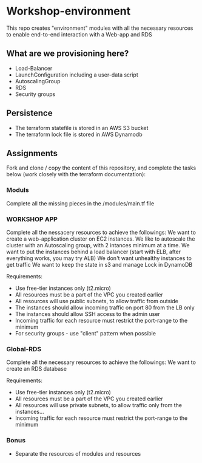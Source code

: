 # Workshop-environment
This repo creates "environment" modules with all the necessary resources to enable end-to-end interaction with a Web-app and RDS

## What are we provisioning here?
- Load-Balancer
- LaunchConfiguration including a user-data script
- AutoscalingGroup
- RDS
- Security groups

## Persistence
- The terraform statefile is stored in an AWS S3 bucket
- The terraform lock file is stored in AWS Dynamodb

## Assignments

Fork and clone / copy the content of this repository, and complete the tasks below (work closely with the terraform documentation):

### Moduls
Complete all the missing pieces in the /modules/main.tf file

### WORKSHOP APP
Complete all the nessacery resources to achieve the followings:
We want to create a web-application cluster on EC2 instances. 
We like to autoscale the cluster with an Autoscaling group, with 2 intances minimum at a time.
We want to put the instances behind a load balancer (start with ELB, after everything works, you may try ALB)
We don't want unhealthy instances to get traffic
We want to keep the state in s3 and manage Lock in DynamoDB

Requirements: 
- Use free-tier instances only (t2.micro)
- All resources must be a part of the VPC you created earlier
- All resources will use public subnets, to allow traffic from outside
- The instances should allow incoming traffic on port 80 from the LB only
- The instances should allow SSH access to the admin user
- Incoming traffic for each resource must restrict the port-range to the minimum
- For security groups - use "client" pattern when possible

### Global-RDS
Complete all the necessary resources to achieve the followings:
We want to create an RDS database

Requirements: 
- Use free-tier instances only (t2.micro)
- All resources must be a part of the VPC you created earlier
- All resources will use private subnets, to allow traffic only from the instances...
- Incoming traffic for each resource must restrict the port-range to the minimum

### Bonus
- Separate the resources of modules and resources